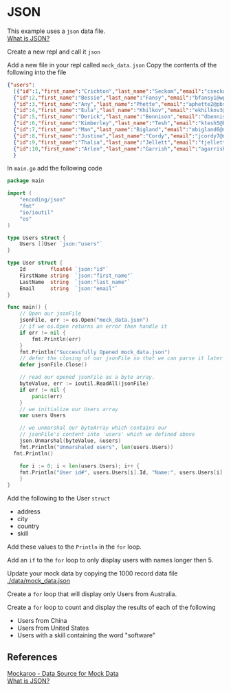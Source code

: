 # JSON

This example uses a `json` data file.  
[What is JSON?](https://stackoverflow.com/questions/383692/what-is-json-and-why-would-i-use-it)

Create a new repl and call it `json`

Add a new file in your repl called `mock_data.json`
Copy the contents of the following into the file 
```json
{"users": 
  [{"id":1,"first_name":"Crichton","last_name":"Seckom","email":"cseckom0@utexas.edu","address":"68374 Dennis Way","city":"Legaspi","country":"Philippines","skill":"Hyperion Reports"},
  {"id":2,"first_name":"Bessie","last_name":"Fansy","email":"bfansy1@wp.com","address":"90622 Loeprich Crossing","city":"Santa Rosa de Copán","country":"Honduras","skill":"VDM"},
  {"id":3,"first_name":"Any","last_name":"Phette","email":"aphette2@pbs.org","address":"0632 Derek Terrace","city":"Vohibinany","country":"Madagascar","skill":"Wind Turbines"},
  {"id":4,"first_name":"Eula","last_name":"Khilkov","email":"ekhilkov3@timesonline.co.uk","address":"8526 Cambridge Road","city":"Clermont-Ferrand","country":"France","skill":"GDAL"},
  {"id":5,"first_name":"Derick","last_name":"Bennison","email":"dbennison4@360.cn","address":"3 North Junction","city":"Svalyava","country":"Ukraine","skill":"Aftersales"},
  {"id":6,"first_name":"Kimberley","last_name":"Tesh","email":"ktesh5@buzzfeed.com","address":"9 6th Terrace","city":"Talldaww","country":"Syria","skill":"Awesomeness"},
  {"id":7,"first_name":"Man","last_name":"Bigland","email":"mbigland6@mail.ru","address":"116 Weeping Birch Trail","city":"Wangzuo","country":"China","skill":"XML"},
  {"id":8,"first_name":"Justine","last_name":"Cordy","email":"jcordy7@netvibes.com","address":"3 Stuart Lane","city":"Magay","country":"Philippines","skill":"Glazing"},
  {"id":9,"first_name":"Thalia","last_name":"Jellett","email":"tjellett8@weibo.com","address":"9 Melby Drive","city":"Nelidovo","country":"Russia","skill":"Ultra Low Latency"},
  {"id":10,"first_name":"Arlen","last_name":"Garrish","email":"agarrish9@vimeo.com","address":"68860 Summit Court","city":"Uppsala","country":"Sweden","skill":"Organic Chemistry"}]
  }
  ```
In `main.go` add the following code

```go
package main

import (
	"encoding/json"
	"fmt"
	"io/ioutil"
	"os"
)

type Users struct {
	Users []User `json:"users"`
}

type User struct {
	Id        float64 `json:"id"`
	FirstName string  `json:"first_name"`
	LastName  string  `json:"last_name"`
	Email     string  `json:"email"`
}

func main() {
	// Open our jsonFile
	jsonFile, err := os.Open("mock_data.json")
	// if we os.Open returns an error then handle it
	if err != nil {
		fmt.Println(err)
	}
	fmt.Println("Successfully Opened mock_data.json")
	// defer the closing of our jsonFile so that we can parse it later on
	defer jsonFile.Close()

	// read our opened jsonFile as a byte array.
	byteValue, err := ioutil.ReadAll(jsonFile)
	if err != nil {
		panic(err)
	}
	// we initialize our Users array
	var users Users

	// we unmarshal our byteArray which contains our
	// jsonFile's content into 'users' which we defined above
	json.Unmarshal(byteValue, &users)
	fmt.Println("Unmarshaled users", len(users.Users))
  fmt.Println()

	for i := 0; i < len(users.Users); i++ {
    fmt.Println("User id#", users.Users[i].Id, "Name:", users.Users[i].FirstName, users.Users[i].LastName)
	}
}
```

Add the following to the User `struct`
- address
- city
- country
- skill

Add these values to the `Println` in the `for` loop.

Add an `if` to the `for` loop to only display users with names longer then 5.

Update your mock data  by copying the 1000 record data file [./data/mock_data.json](https://github.com/leahgarrett/go-intro-workshop/blob/master/data/MOCK_DATA.json)

Create a `for` loop that will display only Users from Australia.

Create a `for` loop to count and display the results of each of the following
- Users from China
- Users from United States
- Users with a skill containing the word "software"


## References
[Mockaroo - Data Source for Mock Data](https://www.mockaroo.com/schemas/download)  
[What is JSON?](https://stackoverflow.com/questions/383692/what-is-json-and-why-would-i-use-it)
